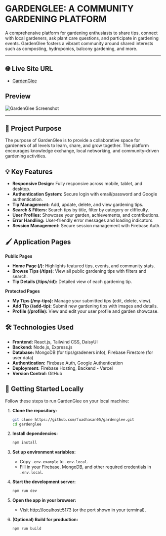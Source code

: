 # GARDENGLEE: A COMMUNITY GARDENING PLATFORM

A comprehensive platform for gardening enthusiasts to share tips, connect with local gardeners, ask plant care questions, and participate in gardening events. GardenGlee fosters a vibrant community around shared interests such as composting, hydroponics, balcony gardening, and more.

---
## 🌐 Live Site URL

- [GardenGlee](https://gardenglee25.web.app/)

## Preview

![GardenGlee Screenshot](public/screenshot.png)

---

## 🌟 Project Purpose
The purpose of GardenGlee is to provide a collaborative space for gardeners of all levels to learn, share, and grow together. The platform encourages knowledge exchange, local networking, and community-driven gardening activities.

## 💡 Key Features
- **Responsive Design:** Fully responsive across mobile, tablet, and desktop.
- **Authentication System:** Secure login with email/password and Google authentication.
- **Tip Management:** Add, update, delete, and view gardening tips.
- **Search & Filters:** Search tips by title, filter by category or difficulty.
- **User Profiles:** Showcase your garden, achievements, and contributions.
- **Error Handling:** User-friendly error messages and loading indicators.
- **Session Management:** Secure session management with Firebase Auth.

## 🖌️ Application Pages
**Public Pages**
- **Home Page (/):** Highlights featured tips, events, and community stats.
- **Browse Tips (/tips):** View all public gardening tips with filters and search.
- **Tip Details (/tips/:id):** Detailed view of each gardening tip.

**Protected Pages**
- **My Tips (/my-tips):** Manage your submitted tips (edit, delete, view).
- **Add Tip (/add-tip):** Submit new gardening tips with images and details.
- **Profile (/profile):** View and edit your user profile and garden showcase.


## 🛠️ Technologies Used
- **Frontend:** React.js, Tailwind CSS, DaisyUI
- **Backend:** Node.js, Express.js 
- **Database:** MongoDB (for tips/gradeners info), Firebase Firestore (for user data)
- **Authentication:** Firebase Auth, Google Authentication
- **Deployment:** Firebase Hosting, Backend - Varcel
- **Version Control:** GitHub

## 🚀 Getting Started Locally

Follow these steps to run GardenGlee on your local machine:

1. **Clone the repository:**
   ```sh
   git clone https://github.com/fuadhasan05/gardenglee.git
   cd gardenglee
   ```

2. **Install dependencies:**
   ```sh
   npm install
   ```

3. **Set up environment variables:**
   - Copy `.env.example` to `.env.local`.
   - Fill in your Firebase, MongoDB, and other required credentials in `.env.local`.

4. **Start the development server:**
   ```sh
   npm run dev
   ```

5. **Open the app in your browser:**
   - Visit [http://localhost:5173](http://localhost:5173) (or the port shown in your terminal).

6. **(Optional) Build for production:**
   ```sh
   npm run build
   ```


